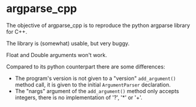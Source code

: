 # argparse_cpp

The objective of argparse_cpp is to reproduce the python argparse library for C++.

The library is (somewhat) usable, but very buggy.

Float and Double arguments won't work.

Compared to its python counterpart there are some differences:
- The program's version is not given to a "version" ```add_argument()``` method call, it is given to the initial ```ArgumentParser``` declaration.
- The "nargs" argument of the ```add_argument()``` method only accepts integers, there is no implementation of '?', '*' or '+'.